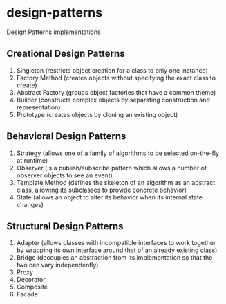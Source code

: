 # design-patterns
Design Patterns implementations

## Creational Design Patterns
1. Singleton (restricts object creation for a class to only one instance)
1. Factory Method (creates objects without specifying the exact class to create)
1. Abstract Factory (groups object factories that have a common theme)
1. Builder (constructs complex objects by separating construction and representation)
1. Prototype (creates objects by cloning an existing object)

## Behavioral Design Patterns
1. Strategy (allows one of a family of algorithms to be selected on-the-fly at runtime)
1. Observer (is a publish/subscribe pattern which allows a number of observer objects to see an event)
1. Template Method (defines the skeleton of an algorithm as an abstract class, allowing its subclasses to provide concrete behavior)
1. State (allows an object to alter its behavior when its internal state changes)

## Structural Design Patterns
1. Adapter (allows classes with incompatible interfaces to work together by wrapping its own interface around that of an already existing class)
1. Bridge (decouples an abstraction from its implementation so that the two can vary independently)
1. Proxy
1. Decorator
1. Composite
1. Facade
